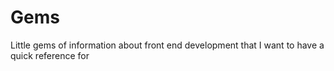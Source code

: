 # Gems

Little gems of information about front end development that I want to have a quick reference for
